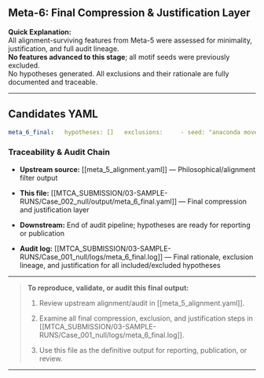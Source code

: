 ## Meta-6: Final Compression & Justification Layer

**Quick Explanation:**  
All alignment-surviving features from Meta-5 were assessed for minimality, justification, and full audit lineage.  
**No features advanced to this stage**; all motif seeds were previously excluded.  
No hypotheses generated. All exclusions and their rationale are fully documented and traceable.

---

## Candidates YAML

``` yaml
meta_6_final:   hypotheses: []   exclusions:     - seed: "anaconda movement = river formation"       reason: "Rejected in Meta-1/2/3/4/5: only standard river morphology detected; excluded at all prior audit layers."     - seed: "anaconda rest = lagoon formation"       reason: "Rejected in Meta-1/2/3/4/5: no geomorphically unique lagoon/depression; excluded at all prior audit layers."     - seed: "anaconda coil = island creation"       reason: "Rejected in Meta-1/2/3/4/5: no island feature detected or supported by DEM; excluded at all prior audit layers."     - seed: "anaconda becomes guardian of water"       reason: "Rejected in Meta-1/2/3/4/5: no geomorphically unique feature or deep basin detected; excluded at all prior audit layers."   summary: "No hypotheses survived the full MTCA audit pipeline; all motif seeds were excluded prior to final justification."   input_source: "meta_5_alignment.yaml"
```

### Traceability & Audit Chain

- **Upstream source:** [[meta_5_alignment.yaml]] — Philosophical/alignment filter output
    
- **This file:** [[MTCA_SUBMISSION/03-SAMPLE-RUNS/Case_002_null/output/meta_6_final.yaml]] — Final compression and justification layer
    
- **Downstream:** End of audit pipeline; hypotheses are ready for reporting or publication
    
- **Audit log:** [[MTCA_SUBMISSION/03-SAMPLE-RUNS/Case_001_null/logs/meta_6_final.log]] — Final rationale, exclusion lineage, and justification for all included/excluded hypotheses
    

---

> **To reproduce, validate, or audit this final output:**
> 
> 1. Review upstream alignment/audit in [[meta_5_alignment.yaml]].
>     
> 2. Examine all final compression, exclusion, and justification steps in [[MTCA_SUBMISSION/03-SAMPLE-RUNS/Case_001_null/logs/meta_6_final.log]].
>     
> 3. Use this file as the definitive output for reporting, publication, or review.

---
